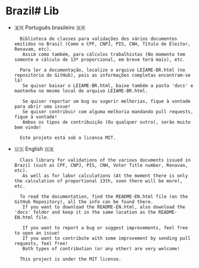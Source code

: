 # Brazil# Lib

* 🇧🇷️ Português brasileiro 🇧🇷️

		Biblioteca de classes para validações dos vários documentos emitidos no Brasil (Como o CPF, CNPJ, PIS, CNH, Título de Eleitor, Renavam, etc).
		 Assim como também, para cálculos trabalhistas (No momento tem somente o cálculo de 13º proporcional, em breve terá mais), etc.

        Para ler a documentação, localize o arquivo LEIAME-BR.html (no repositório do GitHub), pois as informações completas encontram-se lá!
		 Se quiser baixar o LEIAME-BR.html, baixe também a pasta 'docs' e mantenha no mesmo local do arquivo LEIAME-BR.html.
 		
		 Se quiser reportar um bug ou sugerir melhorias, fique à vontade para abrir uma issue!
		 Se quiser contribuir com alguma melhoria mandando pull requests, fique à vontade!
		 Ambos os tipos de contribuição (Ou qualquer outro), serão muito bem vindo!

		Este projeto está sob a licensa MIT.
		


* 🇺🇸️ English 🇬🇧

		Class library for validations of the various documents issued in Brazil (such as CPF, CNPJ, PIS, CNH, Voter Title number, Renavan, etc).
		 As well as for labor calculations (At the moment there is only the calculation of proportional 13th, soon there will be more), etc.

		To read the documentation, find the README-EN.html file (on the GitHub Repository), all the info can be found there.
		 If you want to download the README-EN.html, also download the 'docs' folder and keep it in the same location as the README-EN.html file.

		 If you want to report a bug or suggest improvements, feel free to open an issue!
		 If you want to contribute with some improvement by sending pull requests, feel free!
		 Both types of contribution (or any other) are very welcome!
		 
		This project is under the MIT license.


